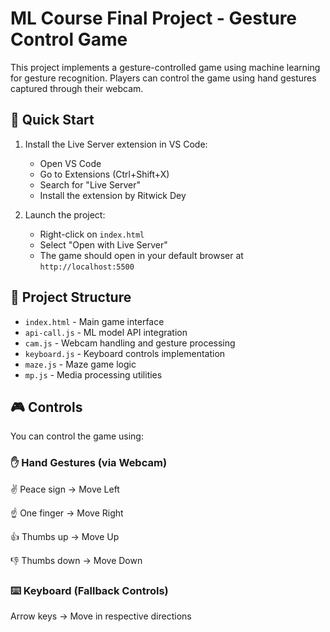 # ML Course Final Project - Gesture Control Game

This project implements a gesture-controlled game using machine learning for gesture recognition. Players can control the game using hand gestures captured through their webcam.

## 🚀 Quick Start

1. Install the Live Server extension in VS Code:
   - Open VS Code
   - Go to Extensions (Ctrl+Shift+X)
   - Search for "Live Server"
   - Install the extension by Ritwick Dey

2. Launch the project:
   - Right-click on `index.html`
   - Select "Open with Live Server"
   - The game should open in your default browser at `http://localhost:5500`

## 📁 Project Structure

- `index.html` - Main game interface
- `api-call.js` - ML model API integration
- `cam.js` - Webcam handling and gesture processing
- `keyboard.js` - Keyboard controls implementation
- `maze.js` - Maze game logic
- `mp.js` - Media processing utilities

## 🎮 Controls

You can control the game using:

### ✋ Hand Gestures (via Webcam)

✌️ Peace sign → Move Left

☝️ One finger → Move Right

👍 Thumbs up → Move Up

👎 Thumbs down → Move Down


### ⌨️ Keyboard (Fallback Controls)

Arrow keys → Move in respective directions
